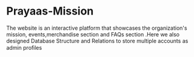 # Prayaas-Mission
The website is an interactive platform that showcases the organization's mission, events,merchandise section  and FAQs section .Here we also  designed Database Structure and Relations to store multiple accounts as admin proﬁles
